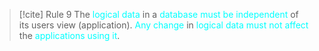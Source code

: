 >[!cite] Rule 9
>The<span style="color:#00ffff"> logical data</span> in a <span style="color:#00ffff">database</span> <span style="color:#00ffff">must be independent</span> of its users view (application). <span style="color:#00ffff">Any change</span> in <span style="color:#00ffff">logical data</span> <span style="color:#00ffff">must not affect </span>the <span style="color:#00ffff">applications using it</span>.